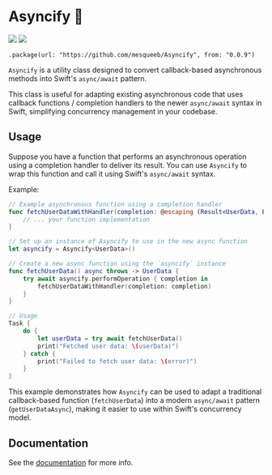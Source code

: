 # Asyncify 🔄

[![](https://img.shields.io/endpoint?url=https%3A%2F%2Fswiftpackageindex.com%2Fapi%2Fpackages%2Fmesqueeb%2FAsyncify%2Fbadge%3Ftype%3Dswift-versions)](https://swiftpackageindex.com/mesqueeb/Asyncify)
[![](https://img.shields.io/endpoint?url=https%3A%2F%2Fswiftpackageindex.com%2Fapi%2Fpackages%2Fmesqueeb%2FAsyncify%2Fbadge%3Ftype%3Dplatforms)](https://swiftpackageindex.com/mesqueeb/Asyncify)

```
.package(url: "https://github.com/mesqueeb/Asyncify", from: "0.0.9")
```

`Asyncify` is a utility class designed to convert callback-based asynchronous methods into Swift's `async/await` pattern.

This class is useful for adapting existing asynchronous code that uses callback functions / completion handlers to the newer `async/await` syntax in Swift, simplifying concurrency management in your codebase.

## Usage

Suppose you have a function that performs an asynchronous operation using a completion handler to deliver its result.
You can use `Asyncify` to wrap this function and call it using Swift's `async/await` syntax.

Example:

```swift
// Example asynchronous function using a completion handler
func fetchUserDataWithHandler(completion: @escaping (Result<UserData, Error>) -> Void) {
    // ... your function implementation
}

// Set up an instance of Asyncify to use in the new async function
let asyncify = Asyncify<UserData>()

// Create a new async function using the `asyncify` instance
func fetchUserData() async throws -> UserData {
    try await asyncify.performOperation { completion in
        fetchUserDataWithHandler(completion: completion)
    }
}

// Usage
Task {
    do {
        let userData = try await fetchUserData()
        print("Fetched user data: \(userData)")
    } catch {
        print("Failed to fetch user data: \(error)")
    }
}
```

This example demonstrates how `Asyncify` can be used to adapt a traditional callback-based function (`fetchUserData`)
into a modern `async/await` pattern (`getUserDataAsync`), making it easier to use within Swift's concurrency model.

## Documentation

See the [documentation](https://swiftpackageindex.com/mesqueeb/asyncify/main/documentation/asyncify/asyncify) for more info.
